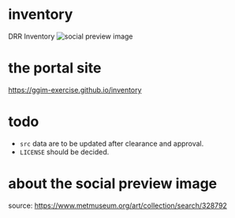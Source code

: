 # inventory
DRR Inventory
![social preview image](https://repository-images.githubusercontent.com/512288328/c81bbbca-73d0-482b-99c5-782075b8306a)

# the portal site
https://ggim-exercise.github.io/inventory

# todo
- `src` data are to be updated after clearance and approval.
- `LICENSE` should be decided.

# about the social preview image
source: https://www.metmuseum.org/art/collection/search/328792

